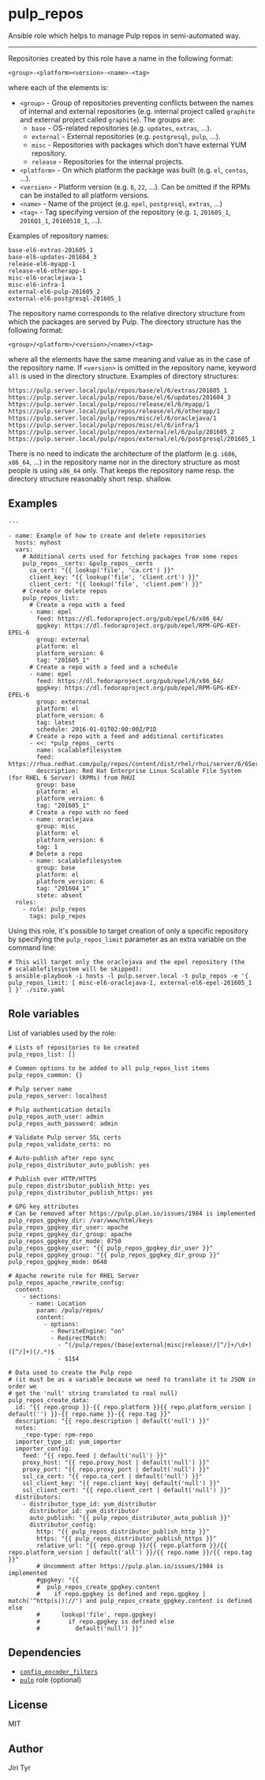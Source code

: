 pulp_repos
==========

Ansible role which helps to manage Pulp repos in semi-automated way.

---

Repositories created by this role have a name in the following format:

```
<group>-<platform><version>-<name>-<tag>
```

where each of the elements is:

- `<group>` - Group of repositories preventing conflicts between the names of
  internal and external repositories (e.g. internal project called `graphite`
  and external project called `graphite`). The groups are:
    - `base` - OS-related repositories (e.g. `updates`, `extras`, ...).
    - `external` - External repositories (e.g. `postgresql`, `pulp`, ...).
    - `misc` - Repositories with packages which don't have external YUM
      repository.
    - `release` - Repositories for the internal projects.
- `<platform>` - On which platform the package was built (e.g. `el`, `centos`,
  ...).
- `<version>` - Platform version (e.g. `6`, `22`, ...). Can be omitted if the
  RPMs can be installed to all platform versions.
- `<name>` - Name of the project (e.g. `epel`, `postgresql`, `extras`, ...)
- `<tag>` - Tag specifying version of the repository (e.g. `1`, `201605_1`,
  `2016Q1_1`, `20160518_1`, ...).

Examples of repository names:

```
base-el6-extras-201605_1
base-el6-updates-201604_3
release-el6-myapp-1
release-el6-otherapp-1
misc-el6-oraclejava-1
misc-el6-infra-1
external-el6-pulp-201605_2
external-el6-postgresql-201605_1
```

The repository name corresponds to the relative directory structure from which
the packages are served by Pulp. The directory structure has the following
format:

```
<group>/<platform>/<version>/<name>/<tag>
```

where all the elements have the same meaning and value as in the case of the
repository name. If `<version>` is omitted in the repository name, keyword
`all` is used in the directory structure. Examples of directory structures:

```
https://pulp.server.local/pulp/repos/base/el/6/extras/201605_1
https://pulp.server.local/pulp/repos/base/el/6/updates/201604_3
https://pulp.server.local/pulp/repos/release/el/6/myapp/1
https://pulp.server.local/pulp/repos/release/el/6/otherapp/1
https://pulp.server.local/pulp/repos/misc/el/6/oraclejava/1
https://pulp.server.local/pulp/repos/misc/el/6/infra/1
https://pulp.server.local/pulp/repos/external/el/6/pulp/201605_2
https://pulp.server.local/pulp/repos/external/el/6/postgresql/201605_1
```

There is no need to indicate the architecture of the platform (e.g. `i686`,
`x86_64`, ...) in the repository name nor in the directory structure as most
people is using `x86_64` only. That keeps the repository name resp. the
directory structure reasonably short resp. shallow.


Examples
--------

```
---

- name: Example of how to create and delete repositories
  hosts: myhost
  vars:
    # Additional certs used for fetching packages from some repos
    pulp_repos__certs: &pulp_repos__certs
      ca_cert: "{{ lookup('file', 'ca.crt') }}"
      client_key: "{{ lookup('file', 'client.crt') }}"
      client_cert: "{{ lookup('file', 'client.pem') }}"
    # Create or delete repos
    pulp_repos_list:
      # Create a repo with a feed
      - name: epel
        feed: https://dl.fedoraproject.org/pub/epel/6/x86_64/
        gpgkey: https://dl.fedoraproject.org/pub/epel/RPM-GPG-KEY-EPEL-6
        group: external
        platform: el
        platform_version: 6
        tag: "201605_1"
      # Create a repo with a feed and a schedule
      - name: epel
        feed: https://dl.fedoraproject.org/pub/epel/6/x86_64/
        gpgkey: https://dl.fedoraproject.org/pub/epel/RPM-GPG-KEY-EPEL-6
        group: external
        platform: el
        platform_version: 6
        tag: latest
        schedule: 2016-01-01T02:00:00Z/P1D
      # Create a repo with a feed and additional certificates
      - <<: *pulp_repos__certs
        name: scalablefilesystem
        feed: https://rhua.redhat.com/pulp/repos/content/dist/rhel/rhui/server/6/6Server/x86_64/scalablefilesystem/os
        description: Red Hat Enterprise Linux Scalable File System (for RHEL 6 Server) (RPMs) from RHUI
        group: base
        platform: el
        platform_version: 6
        tag: "201605_1"
      # Create a repo with no feed
      - name: oraclejava
        group: misc
        platform: el
        platform_version: 6
        tag: 1
      # Delete a repo
      - name: scalablefilesystem
        group: base
        platform: el
        platform_version: 6
        tag: "201604_1"
        stete: absent
  roles:
    - role: pulp_repos
      tags: pulp_repos
```

Using this role, it's possible to target creation of only a specific repository
by specifying the `pulp_repos_limit` parameter as an extra variable on the
command line:

```
# This will target only the oraclejava and the epel repository (the
# scalablefilesystem will be skipped):
$ ansible-playbook -i hosts -l pulp.server.local -t pulp_repos -e '{ pulp_repos_limit: [ misc-el6-oraclejava-1, external-el6-epel-201605_1 ] }' ./site.yaml
```


Role variables
--------------

List of variables used by the role:

```
# Lists of repositories to be created
pulp_repos_list: []

# Common options to be added to all pulp_repos_list items
pulp_repos_common: {}

# Pulp server name
pulp_repos_server: localhost

# Pulp authentication details
pulp_repos_auth_user: admin
pulp_repos_auth_password: admin

# Validate Pulp server SSL certs
pulp_repos_validate_certs: no

# Auto-publish after repo sync
pulp_repos_distributor_auto_publish: yes

# Publish over HTTP/HTTPS
pulp_repos_distributor_publish_http: yes
pulp_repos_distributor_publish_https: yes

# GPG key attributes
# Can be removed after https://pulp.plan.io/issues/1984 is implemented
pulp_repos_gpgkey_dir: /var/www/html/keys
pulp_repos_gpgkey_dir_user: apache
pulp_repos_gpgkey_dir_group: apache
pulp_repos_gpgkey_dir_mode: 0750
pulp_repos_gpgkey_user: "{{ pulp_repos_gpgkey_dir_user }}"
pulp_repos_gpgkey_group: "{{ pulp_repos_gpgkey_dir_group }}"
pulp_repos_gpgkey_mode: 0640

# Apache rewrite rule for RHEL Server
pulp_repos_apache_rewrite_config:
  content:
    - sections:
      - name: Location
        param: /pulp/repos/
        content:
          - options:
            - RewriteEngine: "on"
            - RedirectMatch:
              - ^(/pulp/repos/(base|external|misc|release)/[^/]+/\d+)([^/]+)(/.*)$
              - $1$4

# Data used to create the Pulp repo
# (it must be as a variable because we need to translate it to JSON in order we
# get the 'null' string translated to real null)
pulp_repos_create_data:
  id: "{{ repo.group }}-{{ repo.platform }}{{ repo.platform_version | default('') }}-{{ repo.name }}-{{ repo.tag }}"
  description: "{{ repo.description | default('null') }}"
  notes:
    _repo-type: rpm-repo
  importer_type_id: yum_importer
  importer_config:
    feed: "{{ repo.feed | default('null') }}"
    proxy_host: "{{ repo.proxy_host | default('null') }}"
    proxy_port: "{{ repo.proxy_port | default('null') }}"
    ssl_ca_cert: "{{ repo.ca_cert | default('null') }}"
    ssl_client_key: "{{ repo.client_key| default('null') }}"
    ssl_client_cert: "{{ repo.client_cert | default('null') }}"
  distributors:
    - distributor_type_id: yum_distributor
      distributor_id: yum_distributor
      auto_publish: "{{ pulp_repos_distributor_auto_publish }}"
      distributor_config:
        http: "{{ pulp_repos_distributor_publish_http }}"
        https: "{{ pulp_repos_distributor_publish_https }}"
        relative_url: "{{ repo.group }}/{{ repo.platform }}/{{ repo.platform_version | default('all') }}/{{ repo.name }}/{{ repo.tag }}"
        # Uncomment after https://pulp.plan.io/issues/1984 is implemented
        #gpgkey: "{{
        #  pulp_repos_create_gpgkey.content
        #    if repo.gpgkey is defined and repo.gpgkey | match('^http(s|)://') and pulp_repos_create_gpgkey.content is defined else
        #      lookup('file', repo.gpgkey)
        #        if repo.gpgkey is defined else
        #          default('null') }}"
```


Dependencies
------------

- [`config_encoder_filters`](https://github.com/jtyr/ansible-config_encoder_filters)
- [`pulp`](https://github.com/jtyr/ansible-pulp) role (optional)


License
-------

MIT


Author
------

Jiri Tyr
